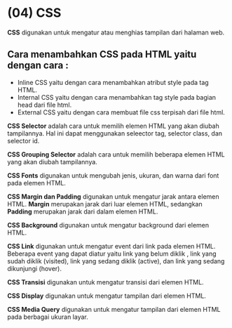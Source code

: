 # (04) CSS

**CSS** digunakan untuk mengatur atau menghias tampilan dari halaman web.

## Cara menambahkan CSS pada HTML yaitu dengan cara :

- Inline CSS yaitu dengan cara menambahkan atribut style pada tag HTML.
- Internal CSS yaitu dengan cara menambahkan tag style pada bagian head dari file html.
- External CSS yaitu dengan cara membuat file css terpisah dari file html.

**CSS Selector** adalah cara untuk memilih elemen HTML yang akan diubah tampilannya. Hal ini dapat menggunakan seleector tag, selector class, dan selector id.

**CSS Grouping Selector** adalah cara untuk memilih beberapa elemen HTML yang akan diubah tampilannya.

**CSS Fonts** digunakan untuk mengubah jenis, ukuran, dan warna dari font pada elemen HTML.

**CSS Margin dan Padding** digunakan untuk mengatur jarak antara elemen HTML. **Margin** merupakan jarak dari luar elemen HTML, sedangkan **Padding** merupakan jarak dari dalam elemen HTML.

**CSS Background** digunakan untuk mengatur background dari elemen HTML.

**CSS Link** digunakan untuk mengatur event dari link pada elemen HTML. Beberapa event yang dapat diatur yaitu link yang belum diklik , link yang sudah diklik (visited), link yang sedang diklik (active), dan link yang sedang dikunjungi (hover).

**CSS Transisi**   digunakan untuk mengatur transisi dari elemen HTML.

**CSS Display** digunakan untuk mengatur tampilan dari elemen HTML.

**CSS Media Query** digunakan untuk mengatur tampilan dari elemen HTML pada berbagai ukuran layar.

